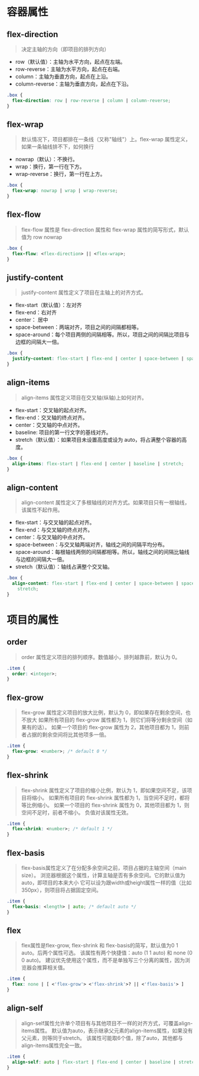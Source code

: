 # 容器属性

## flex-direction

> 决定主轴的方向（即项目的排列方向）

- row（默认值）：主轴为水平方向，起点在左端。
- row-reverse：主轴为水平方向，起点在右端。
- column：主轴为垂直方向，起点在上沿。
- column-reverse：主轴为垂直方向，起点在下沿。

```css
.box {
  flex-direction: row | row-reverse | column | column-reverse;
}
```

## flex-wrap

> 默认情况下，项目都排在一条线（又称"轴线"）上。flex-wrap 属性定义，如果一条轴线排不下，如何换行

- nowrap（默认）：不换行。
- wrap：换行，第一行在下方。
- wrap-reverse：换行，第一行在上方。

```css
.box {
  flex-wrap: nowrap | wrap | wrap-reverse;
}
```

## flex-flow

> flex-flow 属性是 flex-direction 属性和 flex-wrap 属性的简写形式，默认值为 row nowrap

```css
.box {
  flex-flow: <flex-direction> || <flex-wrap>;
}
```

## justify-content

> justify-content 属性定义了项目在主轴上的对齐方式。

- flex-start（默认值）：左对齐
- flex-end：右对齐
- center： 居中
- space-between：两端对齐，项目之间的间隔都相等。
- space-around：每个项目两侧的间隔相等。所以，项目之间的间隔比项目与边框的间隔大一倍。

```css
.box {
  justify-content: flex-start | flex-end | center | space-between | space-around;
}
```

## align-items

> align-items 属性定义项目在交叉轴(纵轴)上如何对齐。

- flex-start：交叉轴的起点对齐。
- flex-end：交叉轴的终点对齐。
- center：交叉轴的中点对齐。
- baseline: 项目的第一行文字的基线对齐。
- stretch（默认值）：如果项目未设置高度或设为 auto，将占满整个容器的高度。

```css
.box {
  align-items: flex-start | flex-end | center | baseline | stretch;
}
```

## align-content

> align-content 属性定义了多根轴线的对齐方式。如果项目只有一根轴线，该属性不起作用。

- flex-start：与交叉轴的起点对齐。
- flex-end：与交叉轴的终点对齐。
- center：与交叉轴的中点对齐。
- space-between：与交叉轴两端对齐，轴线之间的间隔平均分布。
- space-around：每根轴线两侧的间隔都相等。所以，轴线之间的间隔比轴线与边框的间隔大一倍。
- stretch（默认值）：轴线占满整个交叉轴。

```css
.box {
  align-content: flex-start | flex-end | center | space-between | space-around |
    stretch;
}
```

# 项目的属性

## order

> order 属性定义项目的排列顺序。数值越小，排列越靠前，默认为 0。

```css
.item {
  order: <integer>;
}
```

## flex-grow

> flex-grow 属性定义项目的放大比例，默认为 0，即如果存在剩余空间，也不放大
> 如果所有项目的 flex-grow 属性都为 1，则它们将等分剩余空间（如果有的话）。
> 如果一个项目的 flex-grow 属性为 2，其他项目都为 1，则前者占据的剩余空间将比其他项多一倍。

```css
.item {
  flex-grow: <number>; /* default 0 */
}
```

## flex-shrink

> flex-shrink 属性定义了项目的缩小比例，默认为 1，即如果空间不足，该项目将缩小。
> 如果所有项目的 flex-shrink 属性都为 1，当空间不足时，都将等比例缩小。
> 如果一个项目的 flex-shrink 属性为 0，其他项目都为 1，则空间不足时，前者不缩小。
> 负值对该属性无效。

```css
.item {
  flex-shrink: <number>; /* default 1 */
}
```

## flex-basis

> flex-basis属性定义了在分配多余空间之前，项目占据的主轴空间（main size）。
> 浏览器根据这个属性，计算主轴是否有多余空间。它的默认值为auto，即项目的本来大小
> 它可以设为跟width或height属性一样的值（比如350px），则项目将占据固定空间。

```css
.item {
  flex-basis: <length> | auto; /* default auto */
}
```

## flex

> flex属性是flex-grow, flex-shrink 和 flex-basis的简写，默认值为0 1 auto。后两个属性可选。
> 该属性有两个快捷值：auto (1 1 auto) 和 none (0 0 auto)。
> 建议优先使用这个属性，而不是单独写三个分离的属性，因为浏览器会推算相关值。


```css
.item {
  flex: none | [ <'flex-grow'> <'flex-shrink'>? || <'flex-basis'> ]
}
```

## align-self

> align-self属性允许单个项目有与其他项目不一样的对齐方式，可覆盖align-items属性。
> 默认值为auto，表示继承父元素的align-items属性，如果没有父元素，则等同于stretch。
> 该属性可能取6个值，除了auto，其他都与align-items属性完全一致。


```css
.item {
  align-self: auto | flex-start | flex-end | center | baseline | stretch;
}
```